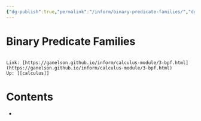 ```yaml
---
{"dg-publish":true,"permalink":"/inform/binary-predicate-families/","dgHomeLink":true,"dgPassFrontmatter":false}
---
```


# Binary Predicate Families
```ad-info

Link: [https://ganelson.github.io/inform/calculus-module/3-bpf.html](https://ganelson.github.io/inform/calculus-module/3-bpf.html)
Up: [[calculus]]
```

# Contents
- 